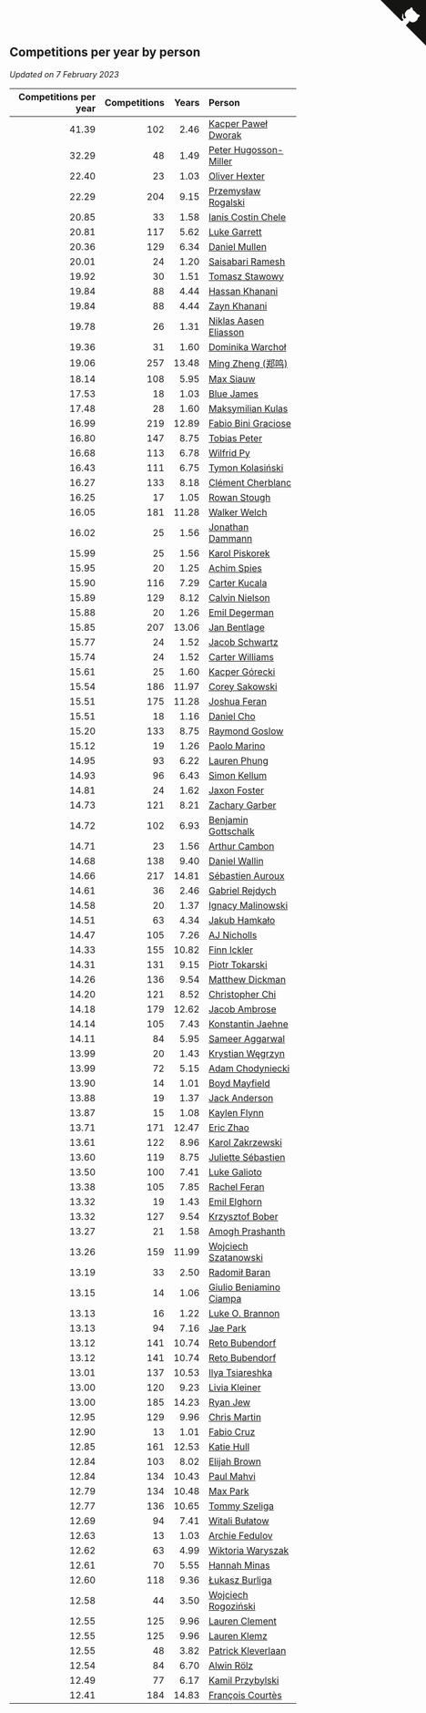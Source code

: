 ## Competitions per year by person

*Updated on  7 February 2023*

| Competitions per year | Competitions | Years | Person |
| ---: | ---: | ---: | :--- |
| 41.39 | 102 | 2.46 | [Kacper Paweł Dworak](https://www.worldcubeassociation.org/persons/2020DWOR01) |
| 32.29 | 48 | 1.49 | [Peter Hugosson-Miller](https://www.worldcubeassociation.org/persons/2021HUGO01) |
| 22.40 | 23 | 1.03 | [Oliver Hexter](https://www.worldcubeassociation.org/persons/2022HEXT01) |
| 22.29 | 204 | 9.15 | [Przemysław Rogalski](https://www.worldcubeassociation.org/persons/2013ROGA02) |
| 20.85 | 33 | 1.58 | [Ianis Costin Chele](https://www.worldcubeassociation.org/persons/2021CHEL01) |
| 20.81 | 117 | 5.62 | [Luke Garrett](https://www.worldcubeassociation.org/persons/2017GARR05) |
| 20.36 | 129 | 6.34 | [Daniel Mullen](https://www.worldcubeassociation.org/persons/2016MULL04) |
| 20.01 | 24 | 1.20 | [Saisabari Ramesh](https://www.worldcubeassociation.org/persons/2021RAME01) |
| 19.92 | 30 | 1.51 | [Tomasz Stawowy](https://www.worldcubeassociation.org/persons/2021STAW01) |
| 19.84 | 88 | 4.44 | [Hassan Khanani](https://www.worldcubeassociation.org/persons/2018KHAN26) |
| 19.84 | 88 | 4.44 | [Zayn Khanani](https://www.worldcubeassociation.org/persons/2018KHAN28) |
| 19.78 | 26 | 1.31 | [Niklas Aasen Eliasson](https://www.worldcubeassociation.org/persons/2021ELIA01) |
| 19.36 | 31 | 1.60 | [Dominika Warchoł](https://www.worldcubeassociation.org/persons/2021WARC01) |
| 19.06 | 257 | 13.48 | [Ming Zheng (郑鸣)](https://www.worldcubeassociation.org/persons/2009ZHEN11) |
| 18.14 | 108 | 5.95 | [Max Siauw](https://www.worldcubeassociation.org/persons/2017SIAU02) |
| 17.53 | 18 | 1.03 | [Blue James](https://www.worldcubeassociation.org/persons/2022JAME01) |
| 17.48 | 28 | 1.60 | [Maksymilian Kulas](https://www.worldcubeassociation.org/persons/2021KULA02) |
| 16.99 | 219 | 12.89 | [Fabio Bini Graciose](https://www.worldcubeassociation.org/persons/2010GRAC02) |
| 16.80 | 147 | 8.75 | [Tobias Peter](https://www.worldcubeassociation.org/persons/2014PETE03) |
| 16.68 | 113 | 6.78 | [Wilfrid Py](https://www.worldcubeassociation.org/persons/2016PYWI01) |
| 16.43 | 111 | 6.75 | [Tymon Kolasiński](https://www.worldcubeassociation.org/persons/2016KOLA02) |
| 16.27 | 133 | 8.18 | [Clément Cherblanc](https://www.worldcubeassociation.org/persons/2014CHER05) |
| 16.25 | 17 | 1.05 | [Rowan Stough](https://www.worldcubeassociation.org/persons/2022STOU01) |
| 16.05 | 181 | 11.28 | [Walker Welch](https://www.worldcubeassociation.org/persons/2011WELC01) |
| 16.02 | 25 | 1.56 | [Jonathan Dammann](https://www.worldcubeassociation.org/persons/2021DAMM01) |
| 15.99 | 25 | 1.56 | [Karol Piskorek](https://www.worldcubeassociation.org/persons/2021PISK01) |
| 15.95 | 20 | 1.25 | [Achim Spies](https://www.worldcubeassociation.org/persons/2021SPIE01) |
| 15.90 | 116 | 7.29 | [Carter Kucala](https://www.worldcubeassociation.org/persons/2015KUCA01) |
| 15.89 | 129 | 8.12 | [Calvin Nielson](https://www.worldcubeassociation.org/persons/2014NIEL03) |
| 15.88 | 20 | 1.26 | [Emil Degerman](https://www.worldcubeassociation.org/persons/2021DEGE01) |
| 15.85 | 207 | 13.06 | [Jan Bentlage](https://www.worldcubeassociation.org/persons/2010BENT01) |
| 15.77 | 24 | 1.52 | [Jacob Schwartz](https://www.worldcubeassociation.org/persons/2021SCHW01) |
| 15.74 | 24 | 1.52 | [Carter Williams](https://www.worldcubeassociation.org/persons/2021WILL06) |
| 15.61 | 25 | 1.60 | [Kacper Górecki](https://www.worldcubeassociation.org/persons/2021GORE01) |
| 15.54 | 186 | 11.97 | [Corey Sakowski](https://www.worldcubeassociation.org/persons/2011SAKO01) |
| 15.51 | 175 | 11.28 | [Joshua Feran](https://www.worldcubeassociation.org/persons/2011FERA01) |
| 15.51 | 18 | 1.16 | [Daniel Cho](https://www.worldcubeassociation.org/persons/2021CHOD01) |
| 15.20 | 133 | 8.75 | [Raymond Goslow](https://www.worldcubeassociation.org/persons/2014GOSL01) |
| 15.12 | 19 | 1.26 | [Paolo Marino](https://www.worldcubeassociation.org/persons/2021MARI04) |
| 14.95 | 93 | 6.22 | [Lauren Phung](https://www.worldcubeassociation.org/persons/2016PHUN02) |
| 14.93 | 96 | 6.43 | [Simon Kellum](https://www.worldcubeassociation.org/persons/2016KELL12) |
| 14.81 | 24 | 1.62 | [Jaxon Foster](https://www.worldcubeassociation.org/persons/2021FOST01) |
| 14.73 | 121 | 8.21 | [Zachary Garber](https://www.worldcubeassociation.org/persons/2014GARB01) |
| 14.72 | 102 | 6.93 | [Benjamin Gottschalk](https://www.worldcubeassociation.org/persons/2016GOTT01) |
| 14.71 | 23 | 1.56 | [Arthur Cambon](https://www.worldcubeassociation.org/persons/2021CAMB01) |
| 14.68 | 138 | 9.40 | [Daniel Wallin](https://www.worldcubeassociation.org/persons/2013WALL03) |
| 14.66 | 217 | 14.81 | [Sébastien Auroux](https://www.worldcubeassociation.org/persons/2008AURO01) |
| 14.61 | 36 | 2.46 | [Gabriel Rejdych](https://www.worldcubeassociation.org/persons/2020REJD01) |
| 14.58 | 20 | 1.37 | [Ignacy Malinowski](https://www.worldcubeassociation.org/persons/2021MALI02) |
| 14.51 | 63 | 4.34 | [Jakub Hamkało](https://www.worldcubeassociation.org/persons/2018HAMK01) |
| 14.47 | 105 | 7.26 | [AJ Nicholls](https://www.worldcubeassociation.org/persons/2015NICH04) |
| 14.33 | 155 | 10.82 | [Finn Ickler](https://www.worldcubeassociation.org/persons/2012ICKL01) |
| 14.31 | 131 | 9.15 | [Piotr Tokarski](https://www.worldcubeassociation.org/persons/2013TOKA01) |
| 14.26 | 136 | 9.54 | [Matthew Dickman](https://www.worldcubeassociation.org/persons/2013DICK01) |
| 14.20 | 121 | 8.52 | [Christopher Chi](https://www.worldcubeassociation.org/persons/2014CHIC01) |
| 14.18 | 179 | 12.62 | [Jacob Ambrose](https://www.worldcubeassociation.org/persons/2010AMBR01) |
| 14.14 | 105 | 7.43 | [Konstantin Jaehne](https://www.worldcubeassociation.org/persons/2015JAEH01) |
| 14.11 | 84 | 5.95 | [Sameer Aggarwal](https://www.worldcubeassociation.org/persons/2017AGGA01) |
| 13.99 | 20 | 1.43 | [Krystian Węgrzyn](https://www.worldcubeassociation.org/persons/2021WEGR01) |
| 13.99 | 72 | 5.15 | [Adam Chodyniecki](https://www.worldcubeassociation.org/persons/2017CHOD02) |
| 13.90 | 14 | 1.01 | [Boyd Mayfield](https://www.worldcubeassociation.org/persons/2022MAYF01) |
| 13.88 | 19 | 1.37 | [Jack Anderson](https://www.worldcubeassociation.org/persons/2021ANDE05) |
| 13.87 | 15 | 1.08 | [Kaylen Flynn](https://www.worldcubeassociation.org/persons/2022FLYN01) |
| 13.71 | 171 | 12.47 | [Eric Zhao](https://www.worldcubeassociation.org/persons/2010ZHAO19) |
| 13.61 | 122 | 8.96 | [Karol Zakrzewski](https://www.worldcubeassociation.org/persons/2014ZAKR01) |
| 13.60 | 119 | 8.75 | [Juliette Sébastien](https://www.worldcubeassociation.org/persons/2014SEBA01) |
| 13.50 | 100 | 7.41 | [Luke Galioto](https://www.worldcubeassociation.org/persons/2015GALI02) |
| 13.38 | 105 | 7.85 | [Rachel Feran](https://www.worldcubeassociation.org/persons/2015FERA01) |
| 13.32 | 19 | 1.43 | [Emil Elghorn](https://www.worldcubeassociation.org/persons/2021ELGH01) |
| 13.32 | 127 | 9.54 | [Krzysztof Bober](https://www.worldcubeassociation.org/persons/2013BOBE01) |
| 13.27 | 21 | 1.58 | [Amogh Prashanth](https://www.worldcubeassociation.org/persons/2021PRAS01) |
| 13.26 | 159 | 11.99 | [Wojciech Szatanowski](https://www.worldcubeassociation.org/persons/2011SZAT01) |
| 13.19 | 33 | 2.50 | [Radomił Baran](https://www.worldcubeassociation.org/persons/2020BARA02) |
| 13.15 | 14 | 1.06 | [Giulio Beniamino Ciampa](https://www.worldcubeassociation.org/persons/2022CIAM01) |
| 13.13 | 16 | 1.22 | [Luke O. Brannon](https://www.worldcubeassociation.org/persons/2021BRAN02) |
| 13.13 | 94 | 7.16 | [Jae Park](https://www.worldcubeassociation.org/persons/2015PARK24) |
| 13.12 | 141 | 10.74 | [Reto Bubendorf](https://www.worldcubeassociation.org/persons/2012BUBE01) |
| 13.12 | 141 | 10.74 | [Reto Bubendorf](https://www.worldcubeassociation.org/persons/2012BUBE01) |
| 13.01 | 137 | 10.53 | [Ilya Tsiareshka](https://www.worldcubeassociation.org/persons/2012TERE01) |
| 13.00 | 120 | 9.23 | [Livia Kleiner](https://www.worldcubeassociation.org/persons/2013KLEI03) |
| 13.00 | 185 | 14.23 | [Ryan Jew](https://www.worldcubeassociation.org/persons/2008JEWR01) |
| 12.95 | 129 | 9.96 | [Chris Martin](https://www.worldcubeassociation.org/persons/2013MART03) |
| 12.90 | 13 | 1.01 | [Fabio Cruz](https://www.worldcubeassociation.org/persons/2022CRUZ01) |
| 12.85 | 161 | 12.53 | [Katie Hull](https://www.worldcubeassociation.org/persons/2010HULL01) |
| 12.84 | 103 | 8.02 | [Elijah Brown](https://www.worldcubeassociation.org/persons/2015BROW03) |
| 12.84 | 134 | 10.43 | [Paul Mahvi](https://www.worldcubeassociation.org/persons/2012MAHV01) |
| 12.79 | 134 | 10.48 | [Max Park](https://www.worldcubeassociation.org/persons/2012PARK03) |
| 12.77 | 136 | 10.65 | [Tommy Szeliga](https://www.worldcubeassociation.org/persons/2012SZEL01) |
| 12.69 | 94 | 7.41 | [Witali Bułatow](https://www.worldcubeassociation.org/persons/2015BUAT01) |
| 12.63 | 13 | 1.03 | [Archie Fedulov](https://www.worldcubeassociation.org/persons/2022FEDU01) |
| 12.62 | 63 | 4.99 | [Wiktoria Waryszak](https://www.worldcubeassociation.org/persons/2018WARY01) |
| 12.61 | 70 | 5.55 | [Hannah Minas](https://www.worldcubeassociation.org/persons/2017MINA04) |
| 12.60 | 118 | 9.36 | [Łukasz Burliga](https://www.worldcubeassociation.org/persons/2013BURL01) |
| 12.58 | 44 | 3.50 | [Wojciech Rogoziński](https://www.worldcubeassociation.org/persons/2019ROGO04) |
| 12.55 | 125 | 9.96 | [Lauren Clement](https://www.worldcubeassociation.org/persons/2013KLEM01) |
| 12.55 | 125 | 9.96 | [Lauren Klemz](https://www.worldcubeassociation.org/persons/2013KLEM01) |
| 12.55 | 48 | 3.82 | [Patrick Kleverlaan](https://www.worldcubeassociation.org/persons/2019KLEV01) |
| 12.54 | 84 | 6.70 | [Alwin Rölz](https://www.worldcubeassociation.org/persons/2016ROLZ01) |
| 12.49 | 77 | 6.17 | [Kamil Przybylski](https://www.worldcubeassociation.org/persons/2016PRZY01) |
| 12.41 | 184 | 14.83 | [François Courtès](https://www.worldcubeassociation.org/persons/2008COUR01) |


<a href="https://github.com/JustinTimeCuber/wca_statistics" class="github-corner" aria-label="View source on Github"><svg width="80" height="80" viewBox="0 0 250 250" style="fill:#151513; color:#fff; position: absolute; top: 0; border: 0; right: 0;" aria-hidden="true"><path d="M0,0 L115,115 L130,115 L142,142 L250,250 L250,0 Z"></path><path d="M128.3,109.0 C113.8,99.7 119.0,89.6 119.0,89.6 C122.0,82.7 120.5,78.6 120.5,78.6 C119.2,72.0 123.4,76.3 123.4,76.3 C127.3,80.9 125.5,87.3 125.5,87.3 C122.9,97.6 130.6,101.9 134.4,103.2" fill="currentColor" style="transform-origin: 130px 106px;" class="octo-arm"></path><path d="M115.0,115.0 C114.9,115.1 118.7,116.5 119.8,115.4 L133.7,101.6 C136.9,99.2 139.9,98.4 142.2,98.6 C133.8,88.0 127.5,74.4 143.8,58.0 C148.5,53.4 154.0,51.2 159.7,51.0 C160.3,49.4 163.2,43.6 171.4,40.1 C171.4,40.1 176.1,42.5 178.8,56.2 C183.1,58.6 187.2,61.8 190.9,65.4 C194.5,69.0 197.7,73.2 200.1,77.6 C213.8,80.2 216.3,84.9 216.3,84.9 C212.7,93.1 206.9,96.0 205.4,96.6 C205.1,102.4 203.0,107.8 198.3,112.5 C181.9,128.9 168.3,122.5 157.7,114.1 C157.9,116.9 156.7,120.9 152.7,124.9 L141.0,136.5 C139.8,137.7 141.6,141.9 141.8,141.8 Z" fill="currentColor" class="octo-body"></path></svg></a><style>.github-corner:hover .octo-arm{animation:octocat-wave 560ms ease-in-out}@keyframes octocat-wave{0%,100%{transform:rotate(0)}20%,60%{transform:rotate(-25deg)}40%,80%{transform:rotate(10deg)}}@media (max-width:500px){.github-corner:hover .octo-arm{animation:none}.github-corner .octo-arm{animation:octocat-wave 560ms ease-in-out}}</style>
